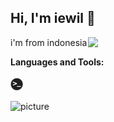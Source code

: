 <h2> Hi, I'm iewil 👋</h2>
<img align='right' src="https://github-readme-stats.vercel.app/api?username=iewilmaestro&show_icons=true&theme=algolia" width="380">
i'm from indonesia
<br />


**Languages and Tools:** <br /><br />
<code><img height="20" src="https://raw.githubusercontent.com/github/explore/80688e429a7d4ef2fca1e82350fe8e3517d3494d/topics/terminal/terminal.png"></code>
<br />

![picture](https://raw.githubusercontent.com/saadeghi/saadeghi/master/dino.gif)

